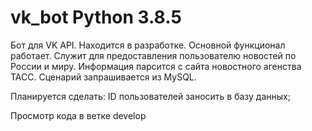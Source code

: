 # vk_bot Python 3.8.5
Бот для VK API.
Находится в разработке.
Основной функционал работает.
Служит для предоставления пользователю
новостей по России и миру.
Информация парсится с сайта новостного агенства
ТАСС.
Сценарий запрашивается из MySQL.

Планируется сделать:
ID пользователей заносить в базу данных;

Просмотр кода в ветке develop
